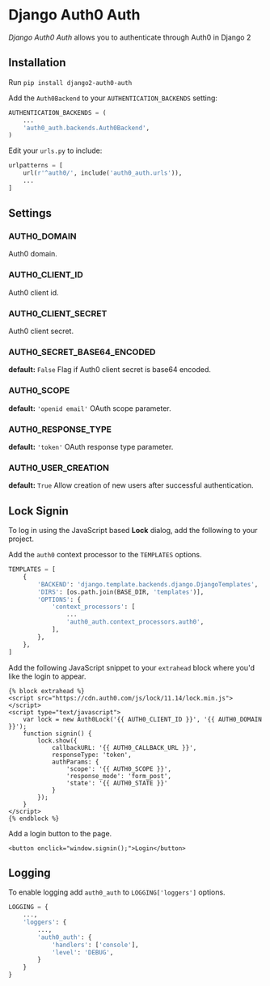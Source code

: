 Django Auth0 Auth
=================

*Django Auth0 Auth* allows you to authenticate through Auth0 in Django 2

Installation
------------

Run `pip install django2-auth0-auth`

Add the `Auth0Backend` to your `AUTHENTICATION_BACKENDS` setting:

```python
AUTHENTICATION_BACKENDS = (
    ...
    'auth0_auth.backends.Auth0Backend',
)
```

Edit your `urls.py` to include:

```python
urlpatterns = [
    url(r'^auth0/', include('auth0_auth.urls')),
    ...
]
```


Settings
--------

### AUTH0_DOMAIN

Auth0 domain.

### AUTH0_CLIENT_ID

Auth0 client id.


### AUTH0_CLIENT_SECRET

Auth0 client secret.


### AUTH0_SECRET_BASE64_ENCODED

**default:** `False`
Flag if Auth0 client secret is base64 encoded.


### AUTH0_SCOPE

**default:** `'openid email'`
OAuth scope parameter.


### AUTH0_RESPONSE_TYPE

**default:** `'token'`
OAuth response type parameter.


### AUTH0_USER_CREATION

**default:** `True`
Allow creation of new users after successful authentication.


Lock Signin
------------
To log in using the JavaScript based **Lock** dialog, add the following to your project.


Add the `auth0` context processor to the `TEMPLATES` options.

```python
TEMPLATES = [
    {
        'BACKEND': 'django.template.backends.django.DjangoTemplates',
        'DIRS': [os.path.join(BASE_DIR, 'templates')],
        'OPTIONS': {
            'context_processors': [
                ...
                'auth0_auth.context_processors.auth0',
            ],
        },
    },
]
```

Add the following JavaScript snippet to your `extrahead` block where you'd like the login to appear.
```
{% block extrahead %}
<script src="https://cdn.auth0.com/js/lock/11.14/lock.min.js"></script>
<script type="text/javascript">
    var lock = new Auth0Lock('{{ AUTH0_CLIENT_ID }}', '{{ AUTH0_DOMAIN }}');
    function signin() {
        lock.show({
            callbackURL: '{{ AUTH0_CALLBACK_URL }}',
            responseType: 'token',
            authParams: {
                'scope': '{{ AUTH0_SCOPE }}',
                'response_mode': 'form_post',
                'state': '{{ AUTH0_STATE }}'
            }
        });
    }
</script>
{% endblock %}
```

Add a login button to the page.
```
<button onclick="window.signin();">Login</button>
```
Logging
-------
To enable logging add `auth0_auth` to `LOGGING['loggers']` options.

```python
LOGGING = {
    ...,
    'loggers': {
        ...,
        'auth0_auth': {
            'handlers': ['console'],
            'level': 'DEBUG',
        }
    }
}
```

